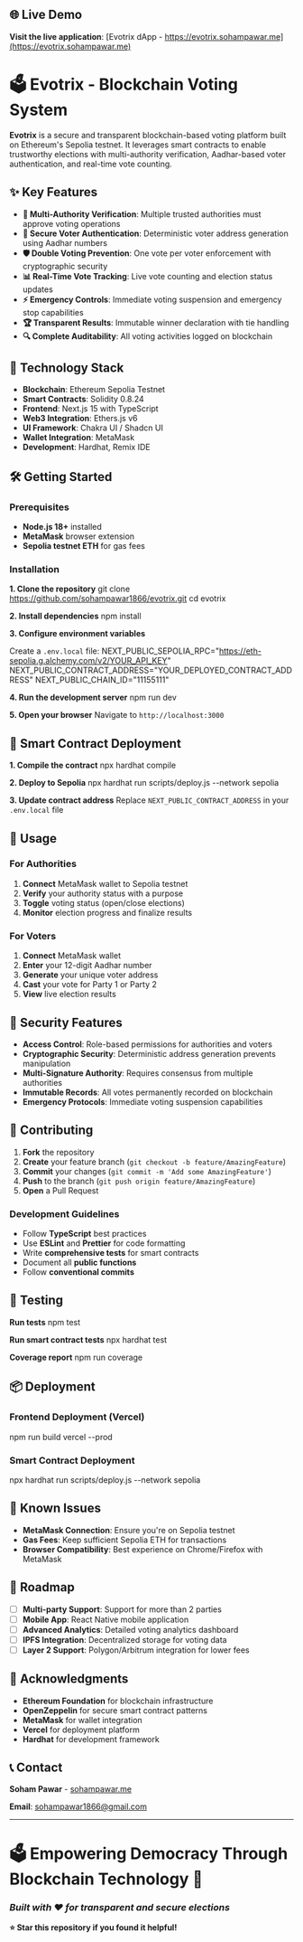 ## **🌐 Live Demo**
**Visit the live application**: [Evotrix dApp - https://evotrix.sohampawar.me](https://evotrix.sohampawar.me)

# **🗳️ Evotrix - Blockchain Voting System**

**Evotrix** is a secure and transparent blockchain-based voting platform built on Ethereum's Sepolia testnet. It leverages smart contracts to enable trustworthy elections with multi-authority verification, Aadhar-based voter authentication, and real-time vote counting.

## **✨ Key Features**

- **🔐 Multi-Authority Verification**: Multiple trusted authorities must approve voting operations
- **👤 Secure Voter Authentication**: Deterministic voter address generation using Aadhar numbers
- **🛡️ Double Voting Prevention**: One vote per voter enforcement with cryptographic security
- **📊 Real-Time Vote Tracking**: Live vote counting and election status updates
- **⚡ Emergency Controls**: Immediate voting suspension and emergency stop capabilities
- **🏆 Transparent Results**: Immutable winner declaration with tie handling
- **🔍 Complete Auditability**: All voting activities logged on blockchain

## **🚀 Technology Stack**

- **Blockchain**: Ethereum Sepolia Testnet
- **Smart Contracts**: Solidity 0.8.24
- **Frontend**: Next.js 15 with TypeScript
- **Web3 Integration**: Ethers.js v6
- **UI Framework**: Chakra UI / Shadcn UI
- **Wallet Integration**: MetaMask
- **Development**: Hardhat, Remix IDE

## **🛠️ Getting Started**

### **Prerequisites**

- **Node.js 18+** installed
- **MetaMask** browser extension
- **Sepolia testnet ETH** for gas fees

### **Installation**

**1. Clone the repository**
git clone https://github.com/sohampawar1866/evotrix.git
cd evotrix

**2. Install dependencies**
npm install

**3. Configure environment variables**

Create a `.env.local` file:
NEXT_PUBLIC_SEPOLIA_RPC="https://eth-sepolia.g.alchemy.com/v2/YOUR_API_KEY"
NEXT_PUBLIC_CONTRACT_ADDRESS="YOUR_DEPLOYED_CONTRACT_ADDRESS"
NEXT_PUBLIC_CHAIN_ID="11155111"

**4. Run the development server**
npm run dev

**5. Open your browser**
Navigate to `http://localhost:3000`

## **🔧 Smart Contract Deployment**

**1. Compile the contract**
npx hardhat compile

**2. Deploy to Sepolia**
npx hardhat run scripts/deploy.js --network sepolia

**3. Update contract address**
Replace `NEXT_PUBLIC_CONTRACT_ADDRESS` in your `.env.local` file

## **📱 Usage**

### **For Authorities**
1. **Connect** MetaMask wallet to Sepolia testnet
2. **Verify** your authority status with a purpose
3. **Toggle** voting status (open/close elections)
4. **Monitor** election progress and finalize results

### **For Voters**
1. **Connect** MetaMask wallet
2. **Enter** your 12-digit Aadhar number
3. **Generate** your unique voter address
4. **Cast** your vote for Party 1 or Party 2
5. **View** live election results


## **🔐 Security Features**

- **Access Control**: Role-based permissions for authorities and voters
- **Cryptographic Security**: Deterministic address generation prevents manipulation
- **Multi-Signature Authority**: Requires consensus from multiple authorities
- **Immutable Records**: All votes permanently recorded on blockchain
- **Emergency Protocols**: Immediate voting suspension capabilities

## **🤝 Contributing**

1. **Fork** the repository
2. **Create** your feature branch (`git checkout -b feature/AmazingFeature`)
3. **Commit** your changes (`git commit -m 'Add some AmazingFeature'`)
4. **Push** to the branch (`git push origin feature/AmazingFeature`)
5. **Open** a Pull Request

### **Development Guidelines**

- Follow **TypeScript** best practices
- Use **ESLint** and **Prettier** for code formatting
- Write **comprehensive tests** for smart contracts
- Document all **public functions**
- Follow **conventional commits**

## **🧪 Testing**

**Run tests**
npm test

**Run smart contract tests**
npx hardhat test

**Coverage report**
npm run coverage

## **📦 Deployment**

### **Frontend Deployment (Vercel)**
npm run build
vercel --prod

### **Smart Contract Deployment**
npx hardhat run scripts/deploy.js --network sepolia

## **🐛 Known Issues**

- **MetaMask Connection**: Ensure you're on Sepolia testnet
- **Gas Fees**: Keep sufficient Sepolia ETH for transactions
- **Browser Compatibility**: Best experience on Chrome/Firefox with MetaMask

## **🔮 Roadmap**

- [ ] **Multi-party Support**: Support for more than 2 parties
- [ ] **Mobile App**: React Native mobile application
- [ ] **Advanced Analytics**: Detailed voting analytics dashboard
- [ ] **IPFS Integration**: Decentralized storage for voting data
- [ ] **Layer 2 Support**: Polygon/Arbitrum integration for lower fees

## **🙏 Acknowledgments**

- **Ethereum Foundation** for blockchain infrastructure
- **OpenZeppelin** for secure smart contract patterns
- **MetaMask** for wallet integration
- **Vercel** for deployment platform
- **Hardhat** for development framework

## **📞 Contact**

**Soham Pawar** - [sohampawar.me](https://sohampawar.me)

**Email**: sohampawar1866@gmail.com

---

# **🗳️ Empowering Democracy Through Blockchain Technology** 🚀

### ***Built with ❤️ for transparent and secure elections***

**⭐ Star this repository if you found it helpful!**

